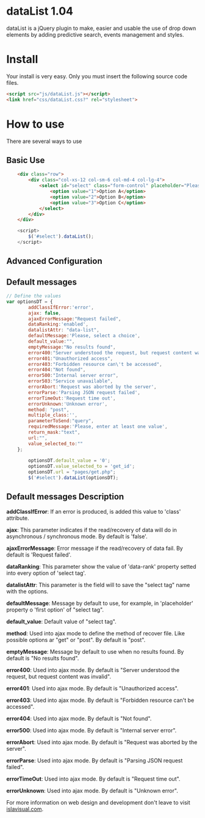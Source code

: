# dataList 1.04
dataList is a jQuery plugin to make, easier and usable the use of drop down elements by adding predictive search, events management and styles.

Install
=======
Your install is very easy. Only you must insert the following source code files.
```html
<script src="js/dataList.js"></script>
<link href="css/dataList.css?" rel="stylesheet">
```

How to use
==========
There are several ways to use

Basic Use
---------
```html
    <div class="row">
        <div class="col-xs-12 col-sm-6 col-md-4 col-lg-4">
            <select id="select" class="form-control" placeholder="Please, enter a choice">
                <option value="1">Option A</option>
                <option value="2">Option B</option>
                <option value="3">Option C</option>
            </select>
        </div>
    </div>
```
```javascript
    <script>
        $('#select').dataList();
    </script>
```

Advanced Configuration
----------------------

Default messages
----------------
```javascript
// Define the values
var optionsDT = {
        addClassIfError:'error',
        ajax: false,
        ajaxErrorMessage:"Request failed",
        dataRanking:'enabled',
        datalistAttr: "data-list",
        defaultMessage:'Please, select a choice',
        default_value:"",
        emptyMessage:"No results found",
        error400:"Server understood the request, but request content was invalid",
        error401:"Unauthorized access",
        error403:"Forbidden resource can\'t be accessed",
        error404:"Not found",
        error500:"Internal server error",
        error503:"Service unavailable",
        errorAbort:'Request was aborted by the server',
        errorParse:'Parsing JSON request failed',
        errorTimeOut:'Request time out',
        errorUnknown:'Unknown error',
        method: "post",
        multiple_class:'',
        parameterToSend:"query",
        requiredMessage:'Please, enter at least one value',
        return_mask:"text",
        url:"",
        value_selected_to:""
    };
    
        optionsDT.default_value = '0';
        optionsDT.value_selected_to = 'get_id';
        optionsDT.url = "pages/get.php";
        $('#select').dataList(optionsDT);
```
Default messages Description
----------------------------
<b>addClassIfError</b>: If an error is produced, is added this value to 'class' attribute.

<b>ajax</b>: This parameter indicates if the read/recovery of data will do in asynchronous / synchronous mode. By default is 'false'.

<b>ajaxErrorMessage</b>: Error message if the read/recovery of data fail. By default is 'Request failed'.

<b>dataRanking</b>: This parameter show the value of 'data-rank' property setted into every option of 'select tag'.

<b>datalistAttr</b>: This parameter is the field will to save the "select tag" name with the options.

<b>defaultMessage</b>: Message by default to use, for example, in 'placeholder' property o 'first option' of "select tag".

<b>default_value</b>: Default value of "select tag".

<b>method</b>: Used into ajax mode to define the method of recover file. Like possible options ar "get" or "post". By default is "post".

<b>emptyMessage</b>: Message by default to use when no results found. By default is "No results found".

<b>error400</b>: Used into ajax mode. By default is "Server understood the request, but request content was invalid".

<b>error401</b>: Used into ajax mode. By default is "Unauthorized access".

<b>error403</b>: Used into ajax mode. By default is "Forbidden resource can\'t be accessed".

<b>error404</b>: Used into ajax mode. By default is "Not found".

<b>error500</b>: Used into ajax mode. By default is "Internal server error".

<b>errorAbort</b>: Used into ajax mode. By default is "Request was aborted by the server".

<b>errorParse</b>: Used into ajax mode. By default is "Parsing JSON request failed".

<b>errorTimeOut</b>: Used into ajax mode. By default is "Request time out".

<b>errorUnknown</b>: Used into ajax mode. By default is "Unknown error".



For more information on web design and development don't leave to visit <a target="_blank"  href="http://www.islavisual.com/articulos/desarrollo_web/">islavisual.com</a>.
